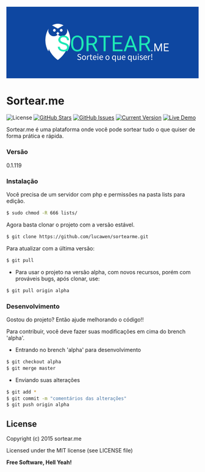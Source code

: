 ![alt tag](https://raw.githubusercontent.com/lucawen/sortearme/alpha/img/BannerGithub.jpg?token=ABTU2OsD8n7IdT8zOf_OnPchy3buy0wiks5VU69RwA%3D%3D)
# Sortear.me
![License](https://img.shields.io/badge/license-MIT-blue.svg?style=flat-square)
[![GitHub Stars](https://img.shields.io/github/stars/lucawen/sortearme.svg?style=flat-square)](https://github.com/lucawen/sortearme/stargazers) 
[![GitHub Issues](https://img.shields.io/github/issues/lucawen/sortearme.svg?style=flat-square)](https://github.com/lucawen/sortearme/issues) 
[![Current Version](https://img.shields.io/badge/version-0.1-green.svg?style=flat-square)](https://github.com/lucawen/sortearme) 
[![Live Demo](https://img.shields.io/badge/demo-online-green.svg?style=flat-square)](http://sortear.me/)

Sortear.me é uma plataforma onde você pode sortear tudo o que quiser de forma prática e rápida.



### Versão
0.1.119

### Instalação

Você precisa de um servidor com php e permissões na pasta lists para edição.

```sh
$ sudo chmod -R 666 lists/
```
Agora basta clonar o projeto com a versão estável.
```sh
$ git clone https://github.com/lucawen/sortearme.git
```

Para atualizar com a última versão:
```sh
$ git pull
```

- Para usar o projeto na versão alpha, com novos recursos, porém com prováveis bugs, após clonar, use:
```sh
$ git pull origin alpha
```

### Desenvolvimento

Gostou do projeto? Então ajude melhorando o código!!

Para contribuir, você deve fazer suas modificações em cima do brench 'alpha'.

- Entrando no brench 'alpha' para desenvolvimento
```sh
$ git checkout alpha
$ git merge master
```

- Enviando suas alterações
```sh
$ git add *
$ git commit -m "comentários das alterações"
$ git push origin alpha
```

License
----

Copyright (c) 2015 sortear.me

Licensed under the MIT license (see LICENSE file)


**Free Software, Hell Yeah!**
